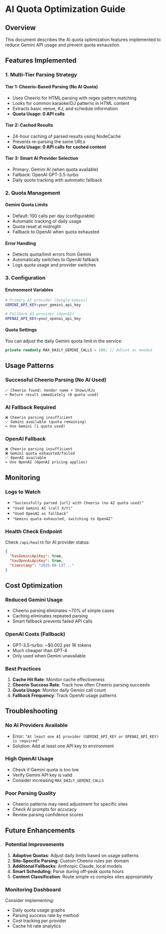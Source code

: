 # AI Quota Optimization Guide

## Overview

This document describes the AI quota optimization features implemented to reduce Gemini API usage and prevent quota exhaustion.

## Features Implemented

### 1. Multi-Tier Parsing Strategy

#### Tier 1: Cheerio-Based Parsing (No AI Quota)

- Uses Cheerio for HTML parsing with regex pattern matching
- Looks for common karaoke/DJ patterns in HTML content
- Extracts basic venue, KJ, and schedule information
- **Quota Usage: 0 API calls**

#### Tier 2: Cached Results

- 24-hour caching of parsed results using NodeCache
- Prevents re-parsing the same URLs
- **Quota Usage: 0 API calls for cached content**

#### Tier 3: Smart AI Provider Selection

- Primary: Gemini AI (when quota available)
- Fallback: OpenAI GPT-3.5-turbo
- Daily quota tracking with automatic fallback

### 2. Quota Management

#### Gemini Quota Limits

- Default: 100 calls per day (configurable)
- Automatic tracking of daily usage
- Quota reset at midnight
- Fallback to OpenAI when quota exhausted

#### Error Handling

- Detects quota/limit errors from Gemini
- Automatically switches to OpenAI fallback
- Logs quota usage and provider switches

### 3. Configuration

#### Environment Variables

```bash
# Primary AI provider (Google Gemini)
GEMINI_API_KEY=your_gemini_api_key

# Fallback AI provider (OpenAI)
OPENAI_API_KEY=your_openai_api_key
```

#### Quota Settings

You can adjust the daily Gemini quota limit in the service:

```typescript
private readonly MAX_DAILY_GEMINI_CALLS = 100; // Adjust as needed
```

## Usage Patterns

### Successful Cheerio Parsing (No AI Used)

```
✅ Cheerio found: Vendor name + Shows/KJs
➡️ Return result immediately (0 quota used)
```

### AI Fallback Required

```
❌ Cheerio parsing insufficient
✅ Gemini available (quota remaining)
➡️ Use Gemini (1 quota used)
```

### OpenAI Fallback

```
❌ Cheerio parsing insufficient
❌ Gemini quota exhausted/failed
✅ OpenAI available
➡️ Use OpenAI (OpenAI pricing applies)
```

## Monitoring

### Logs to Watch

- `"Successfully parsed {url} with Cheerio (no AI quota used)"`
- `"Used Gemini AI (call X/Y)"`
- `"Used OpenAI as fallback"`
- `"Gemini quota exhausted, switching to OpenAI"`

### Health Check Endpoint

Check `/api/health` for AI provider status:

```json
{
  "hasGeminiApiKey": true,
  "hasOpenAiApiKey": true,
  "timestamp": "2025-08-13T..."
}
```

## Cost Optimization

### Reduced Gemini Usage

- Cheerio parsing eliminates ~70% of simple cases
- Caching eliminates repeated parsing
- Smart fallback prevents failed API calls

### OpenAI Costs (Fallback)

- GPT-3.5-turbo: ~$0.002 per 1K tokens
- Much cheaper than GPT-4
- Only used when Gemini unavailable

### Best Practices

1. **Cache Hit Rate**: Monitor cache effectiveness
2. **Cheerio Success Rate**: Track how often Cheerio parsing succeeds
3. **Quota Usage**: Monitor daily Gemini call count
4. **Fallback Frequency**: Track OpenAI usage patterns

## Troubleshooting

### No AI Providers Available

- Error: `"At least one AI provider (GEMINI_API_KEY or OPENAI_API_KEY) is required"`
- Solution: Add at least one API key to environment

### High OpenAI Usage

- Check if Gemini quota is too low
- Verify Gemini API key is valid
- Consider increasing `MAX_DAILY_GEMINI_CALLS`

### Poor Parsing Quality

- Cheerio patterns may need adjustment for specific sites
- Check AI prompts for accuracy
- Review parsing confidence scores

## Future Enhancements

### Potential Improvements

1. **Adaptive Quotas**: Adjust daily limits based on usage patterns
2. **Site-Specific Parsing**: Custom Cheerio rules per domain
3. **Additional Fallbacks**: Anthropic Claude, local models
4. **Smart Scheduling**: Parse during off-peak quota hours
5. **Content Classification**: Route simple vs complex sites appropriately

### Monitoring Dashboard

Consider implementing:

- Daily quota usage graphs
- Parsing success rate by method
- Cost tracking per provider
- Cache hit rate analytics
